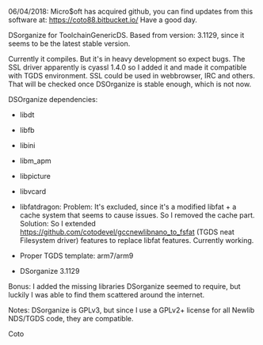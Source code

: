 06/04/2018:
Micro$oft has acquired github, you can find updates from this software at: https://coto88.bitbucket.io/
Have a good day.

DSorganize for ToolchainGenericDS. Based from version: 3.1129, since it seems to be the latest stable version.

Currently it compiles. But it's in heavy development so expect bugs. The SSL driver apparently is cyassl 1.4.0 so I added it and made it compatible with TGDS environment.
SSL could be used in webbrowser, IRC and others. That will be checked once DSOrganize is stable enough, which is not now.


DSOrganize dependencies:	

- libdt
- libfb
- libini
- libm_apm
- libpicture
- libvcard	
- libfatdragon:
	Problem: It's excluded, since it's a modified libfat + a cache system that seems to cause issues. So I removed the cache part.
	Solution: So I extended https://github.com/cotodevel/gccnewlibnano_to_fsfat (TGDS neat Filesystem driver) features to replace libfat features. Currently working.
		
- Proper TGDS template: arm7/arm9
- DSorganize 3.1129
	
Bonus:
I added the missing libraries DSorganize seemed to require, but luckily I was able to find them scattered around the internet.

Notes:
DSorganize is GPLv3, but since I use a GPLv2+ license for all Newlib NDS/TGDS code, they are compatible.

Coto
